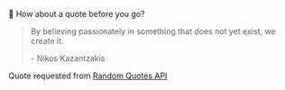 📣 How about a quote before you go?

> By believing passionately in something that does not yet exist, we create it.
>
> <p>- Nikos Kazantzakis</p>

Quote requested from [Random Quotes API](https://github.com/lukePeavey/quotable)
